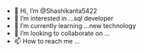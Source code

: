 - 👋 Hi, I’m @Shashikanta5422
- 👀 I’m interested in ...sql developer
- 🌱 I’m currently learning ...new technology
- 💞️ I’m looking to collaborate on ...
- 📫 How to reach me ...

<!---
Shashikanta5422/Shashikanta5422 is a ✨ special ✨ repository because its `README.md` (this file) appears on your GitHub profile.
You can click the Preview link to take a look at your changes.
--->

